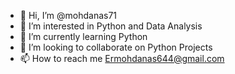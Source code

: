 - 👋 Hi, I’m @mohdanas71
- 👀 I’m interested in Python and Data Analysis
- 🌱 I’m currently learning Python
- 💞️ I’m looking to collaborate on Python Projects
- 📫 How to reach me Ermohdanas644@gmail.com

<!---
mohdanas71/mohdanas71 is a ✨ special ✨ repository because its `README.md` (this file) appears on your GitHub profile.
You can click the Preview link to take a look at your changes.
--->

